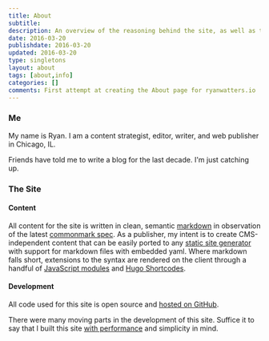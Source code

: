 ```yaml
---
title: About
subtitle:
description: An overview of the reasoning behind the site, as well as the development and design specifications for ryanwatters.io.
date: 2016-03-20
publishdate: 2016-03-20
updated: 2016-03-20
type: singletons
layout: about
tags: [about,info]
categories: []
comments: First attempt at creating the About page for ryanwatters.io
---
```


### Me

My name is Ryan. I am a content strategist, editor, writer, and web publisher in Chicago, IL.

Friends have told me to write a blog for the last decade. I'm just catching up.

### The Site

#### Content

All content for the site is written in clean, semantic [markdown](https://daringfireball.net/projects/markdown/) in observation of the latest [commonmark spec][]. As a publisher, my intent is to create CMS-independent content that can be easily ported to any [static site generator](https://www.staticgen.com/) with support for markdown files with embedded yaml. Where markdown falls short, extensions to the syntax are rendered on the client through a handful of [JavaScript modules](https://github.com/rdwatters/ryanwattersme/tree/master/assets/js/modules) and [Hugo Shortcodes](http://gohugo.io/extras/shortcodes/).

#### Development

All code used for this site is open source and [hosted on GitHub](https://www.github.com/rdwatters/ryanwattersme).

There were many moving parts in the development of this site. Suffice it to say that I built this site [with performance][] and simplicity in mind.

[commonmark spec]:http://spec.commonmark.org/
[with performance]:https://developers.google.com/speed/pagespeed/insights/?url=https%3A%2F%2Fryanwatters.io



